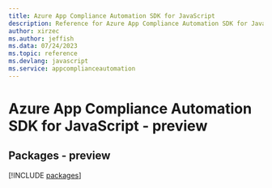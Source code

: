 ```yaml
---
title: Azure App Compliance Automation SDK for JavaScript
description: Reference for Azure App Compliance Automation SDK for JavaScript
author: xirzec
ms.author: jeffish
ms.data: 07/24/2023
ms.topic: reference
ms.devlang: javascript
ms.service: appcomplianceautomation
---
```

# Azure App Compliance Automation SDK for JavaScript - preview
## Packages - preview
[!INCLUDE [packages](app-compliance-automation-index.md)]